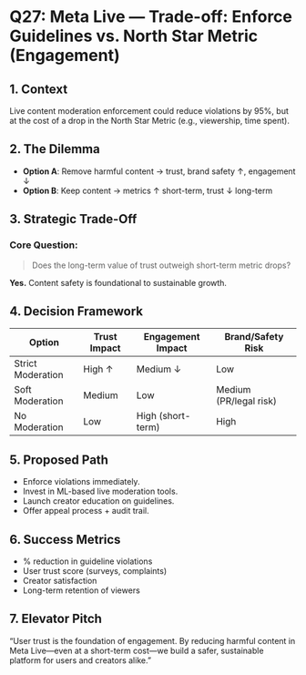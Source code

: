# Q27: Meta Live — Trade-off: Enforce Guidelines vs. North Star Metric (Engagement)

## 1. Context
Live content moderation enforcement could reduce violations by 95%, but at the cost of a drop in the North Star Metric (e.g., viewership, time spent).

## 2. The Dilemma
- **Option A**: Remove harmful content → trust, brand safety ↑, engagement ↓
- **Option B**: Keep content → metrics ↑ short-term, trust ↓ long-term

## 3. Strategic Trade-Off

### Core Question:
> Does the long-term value of trust outweigh short-term metric drops?

**Yes.** Content safety is foundational to sustainable growth.

## 4. Decision Framework

| Option           | Trust Impact | Engagement Impact | Brand/Safety Risk      |
|------------------|--------------|-------------------|------------------------|
| Strict Moderation| High ↑       | Medium ↓          | Low                    |
| Soft Moderation  | Medium        | Low               | Medium (PR/legal risk) |
| No Moderation    | Low           | High (short-term) | High                   |

## 5. Proposed Path
- Enforce violations immediately.
- Invest in ML-based live moderation tools.
- Launch creator education on guidelines.
- Offer appeal process + audit trail.

## 6. Success Metrics
- % reduction in guideline violations
- User trust score (surveys, complaints)
- Creator satisfaction
- Long-term retention of viewers

## 7. Elevator Pitch
“User trust is the foundation of engagement. By reducing harmful content in Meta Live—even at a short-term cost—we build a safer, sustainable platform for users and creators alike.”

